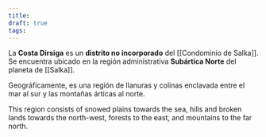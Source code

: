 ```yaml
---
title: 
draft: true
tags:
---
```

La **Costa Dirsiga** es un **distrito no incorporado** del [[Condominio de Salka]]. Se encuentra ubicado en la región administrativa **Subártica Norte** del planeta de [[Salka]].

Geográficamente, es una región de llanuras y colinas enclavada entre el mar al sur y las montañas árticas al norte.

This region consists of snowed plains towards the sea, hills and broken lands towards the north-west, forests to the east, and mountains to the far north.